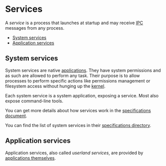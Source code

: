 # Services

A _service_ is a process that launches at startup and may receive [IPC](ipc.md) messages from any process.

- [System services](#system-services)
- [Application services](#application-services)

## System services

System services are native [applications](../concepts/applications.md). They have system permissions and as such are allowed to perform any task.
Their purpose is to allow processes to perform specific actions like permissions management or filesystem access without hunging up the [kernel](../specs/kernel/README.md).

Each system service is a system application, exposing a service. Most also expose command-line tools.

You can get more details about how services work in the [specifications document](../specs/services.md).

You can find the list of system services in their [specifications directory](../specs/services/system/README.md).

## Application services

Application services, also called _userland services_, are provided by [applications themselves](../concepts/applications.md#services).
